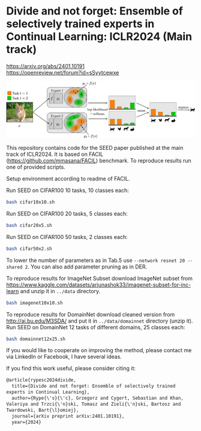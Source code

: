 # Divide and not forget: Ensemble of selectively trained experts in Continual Learning: ICLR2024 (Main track)

https://arxiv.org/abs/2401.10191  
https://openreview.net/forum?id=sSyytcewxe  

![image](inference.jpg?raw=true "inference")

This repository contains code for the SEED paper published at the main track of ICLR2024. It is based on FACIL (https://github.com/mmasana/FACIL) benchmark.
To reproduce results run one of provided scripts. 

Setup environment according to readme of FACIL.

Run SEED on CIFAR100 10 tasks, 10 classes each:
```bash
bash cifar10x10.sh
```

Run SEED on CIFAR100 20 tasks, 5 classes each:
```bash
bash cifar20x5.sh
```

Run SEED on CIFAR100 50 tasks, 2 classes each:
```bash
bash cifar50x2.sh
```
To lower the number of parameters as in Tab.5 use ```--network resnet 20 --shared 2```. You can also add parameter pruning as in DER.

To reproduce results for ImageNet Subset download ImageNet subset from https://www.kaggle.com/datasets/arjunashok33/imagenet-subset-for-inc-learn and unzip it in ```../data``` directory.
```bash
bash imagenet10x10.sh
```

To reproduce results for DomainNet download cleaned version from http://ai.bu.edu/M3SDA/ and put it in ```../data/domainnet``` directory (unzip it).
Run SEED on DomainNet 12 tasks of different domains, 25 classes each:
```bash
bash domainnet12x25.sh
```

If you would like to cooperate on improving the method, please contact me via LinkedIn or Facebook, I have several ideas.

If you find this work useful, please consider citing it:

```
@article{rypesc2024divide,
  title={Divide and not forget: Ensemble of selectively trained experts in Continual Learning},
  author={Rype{\'s}{\'c}, Grzegorz and Cygert, Sebastian and Khan, Valeriya and Trzci{\'n}ski, Tomasz and Zieli{\'n}ski, Bartosz and Twardowski, Bart{\l}omiej},
  journal={arXiv preprint arXiv:2401.10191},
  year={2024}
   ```
